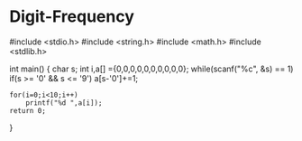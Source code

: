 # Digit-Frequency

#include <stdio.h>
#include <string.h>
#include <math.h>
#include <stdlib.h>

int main() {
    char s;
    int i,a[] ={0,0,0,0,0,0,0,0,0,0};
    while(scanf("%c", &s) == 1)
        if(s >= '0' && s <= '9')
            a[s-'0']+=1;
                        
    for(i=0;i<10;i++)
        printf("%d ",a[i]);  
    return 0;
}

